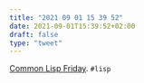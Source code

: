 ```yaml
---
title: "2021 09 01 15 39 52"
date: 2021-09-01T15:39:52+02:00
draft: false
type: "tweet"
---
```

[Common Lisp Friday](http://composed.nu/common-lisp-friday/). `#lisp`
